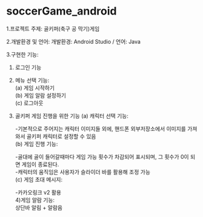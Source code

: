 # soccerGame_android
1.프로젝트 주제:
  골키퍼(축구 공 막기)게임
	
2.개발환경 및 언어:
  개발환경: Android Studio / 언어: Java

3.구현한 기능:
  1) 로그인 기능
  2) 메뉴 선택 기능:  
    (a) 게임 시작하기  
    (b) 게임 알람 설정하기  
    (c) 로그아웃  
  3) 골키퍼 게임 진행을 위한 기능 
    (a) 캐릭터 선택 기능:  
    
      -기본적으로 주어지는 캐릭터 이미지들 외에, 핸드폰 외부저장소에서 이미지를 가져와서 골키퍼 캐릭터로 설정할 수 있음  
    (b) 게임 진행 기능:  
    
      -골대에 골이 들어갈때마다 게임 가능 횟수가 차감되어 표시되며, 그 횟수가 0이 되면 게임이 종료된다.  
      -캐릭터의 움직임은 사용자가 슬라이더 바를 활용해 조정 가능  
    (c) 게임 초대 메시지:  
    
      -카카오링크 v2 활용     
  4)게임 알람 기능:  
    상단바 알림 + 알람음   
